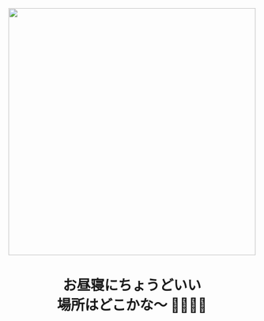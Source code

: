<div align="center">
  <img height="500" src="https://media1.tenor.com/m/ix3evkfpxQ0AAAAd/blue-archive-%E6%98%9F%E9%87%8E.gif"  />
</div>
<h1 align="center">お昼寝にちょうどいい<br>場所はどこかな～ 🐳🐳🐳🐳</h1>
